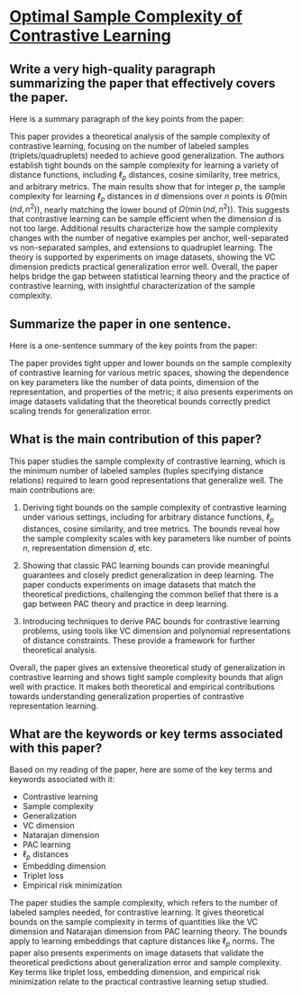 # [Optimal Sample Complexity of Contrastive Learning](https://arxiv.org/abs/2312.00379)

## Write a very high-quality paragraph summarizing the paper that effectively covers the paper.

 Here is a summary paragraph of the key points from the paper:

This paper provides a theoretical analysis of the sample complexity of contrastive learning, focusing on the number of labeled samples (triplets/quadruplets) needed to achieve good generalization. The authors establish tight bounds on the sample complexity for learning a variety of distance functions, including $\ell_p$ distances, cosine similarity, tree metrics, and arbitrary metrics. The main results show that for integer $p$, the sample complexity for learning $\ell_p$ distances in $d$ dimensions over $n$ points is $\tilde\Theta(\min(nd, n^2))$, nearly matching the lower bound of $\Omega(\min(nd,n^2))$. This suggests that contrastive learning can be sample efficient when the dimension $d$ is not too large. Additional results characterize how the sample complexity changes with the number of negative examples per anchor, well-separated vs non-separated samples, and extensions to quadruplet learning. The theory is supported by experiments on image datasets, showing the VC dimension predicts practical generalization error well. Overall, the paper helps bridge the gap between statistical learning theory and the practice of contrastive learning, with insightful characterization of the sample complexity.


## Summarize the paper in one sentence.

 Here is a one-sentence summary of the key points from the paper:

The paper provides tight upper and lower bounds on the sample complexity of contrastive learning for various metric spaces, showing the dependence on key parameters like the number of data points, dimension of the representation, and properties of the metric; it also presents experiments on image datasets validating that the theoretical bounds correctly predict scaling trends for generalization error.


## What is the main contribution of this paper?

 This paper studies the sample complexity of contrastive learning, which is the minimum number of labeled samples (tuples specifying distance relations) required to learn good representations that generalize well. The main contributions are:

1) Deriving tight bounds on the sample complexity of contrastive learning under various settings, including for arbitrary distance functions, $\ell_p$ distances, cosine similarity, and tree metrics. The bounds reveal how the sample complexity scales with key parameters like number of points $n$, representation dimension $d$, etc.

2) Showing that classic PAC learning bounds can provide meaningful guarantees and closely predict generalization in deep learning. The paper conducts experiments on image datasets that match the theoretical predictions, challenging the common belief that there is a gap between PAC theory and practice in deep learning.

3) Introducing techniques to derive PAC bounds for contrastive learning problems, using tools like VC dimension and polynomial representations of distance constraints. These provide a framework for further theoretical analysis.

Overall, the paper gives an extensive theoretical study of generalization in contrastive learning and shows tight sample complexity bounds that align well with practice. It makes both theoretical and empirical contributions towards understanding generalization properties of contrastive representation learning.


## What are the keywords or key terms associated with this paper?

 Based on my reading of the paper, here are some of the key terms and keywords associated with it:

- Contrastive learning
- Sample complexity
- Generalization
- VC dimension
- Natarajan dimension 
- PAC learning
- $\ell_p$ distances
- Embedding dimension
- Triplet loss
- Empirical risk minimization

The paper studies the sample complexity, which refers to the number of labeled samples needed, for contrastive learning. It gives theoretical bounds on the sample complexity in terms of quantities like the VC dimension and Natarajan dimension from PAC learning theory. The bounds apply to learning embeddings that capture distances like $\ell_p$ norms. The paper also presents experiments on image datasets that validate the theoretical predictions about generalization error and sample complexity. Key terms like triplet loss, embedding dimension, and empirical risk minimization relate to the practical contrastive learning setup studied.
